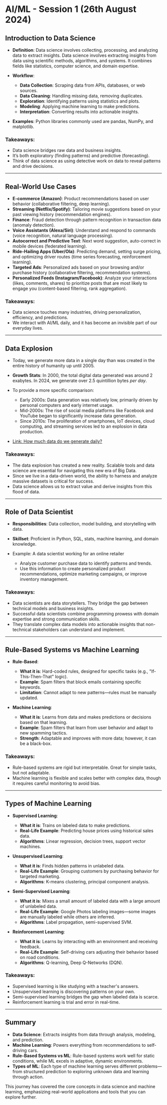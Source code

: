 # AI/ML - Session 1 (26th August 2024)

## Introduction to Data Science

- **Definition**: Data science involves collecting, processing, and analyzing data to extract insights. Data science involves extracting insights from data using scientific methods, algorithms, and systems. It combines fields like statistics, computer science, and domain expertise.
- **Workflow**:
  - **Data Collection**: Scraping data from APIs, databases, or web sources.
  - **Data Cleaning**: Handling missing data, removing duplicates.
  - **Exploration**: Identifying patterns using statistics and plots.
  - **Modeling**: Applying machine learning to make predictions.
  - **Interpretation**: Converting results into actionable insights.

- **Examples**: Python libraries commonly used are pandas, NumPy, and matplotlib.

### Takeaways:
- Data science bridges raw data and business insights.
- It’s both exploratory (finding patterns) and predictive (forecasting).
- Think of data science as using detective work on data to reveal patterns and drive decisions.

---

## Real-World Use Cases

- **E-commerce (Amazon)**: Product recommendations based on user behavior (collaborative filtering, deep learning).
- **Streaming (Netflix/Spotify)**: Tailoring movie suggestions based on your past viewing history (recommendation engines).
- **Finance**: Fraud detection through pattern recognition in transaction data (anomaly detection).
- **Voice Assistants (Alexa/Siri)**: Understand and respond to commands (voice recognition, natural language processing).
- **Autocorrect and Predictive Text**: Next word suggestion, auto-correct in mobile devices (federated learning).
- **Ride-Hailing Apps (Uber/Ola)**: Predicting demand, setting surge pricing, and optimizing driver routes (time series forecasting, reinforcement learning).
- **Targeted Ads**: Personalized ads based on your browsing and/or purchase history (collaborative filtering, recommendation systems).
- **Personalized Feeds (Instagram/Facebook)**: Analyze your interactions (likes, comments, shares) to prioritize posts that are most likely to engage you (content-based filtering, rank aggregation).

### Takeaways:
- Data science touches many industries, driving personalization, efficiency, and predictions.
- We interact with AI/ML daily, and it has become an invisible part of our everyday lives.

---

## Data Explosion

- Today, we generate more data in a single day than was created in the entire history of humanity up until 2005.
- **Growth Stats**: In 2000, the total digital data generated was around 2 exabytes. In 2024, we generate over 2.5 quintillion bytes *per day*.

- To provide a more specific comparison:
  - Early 2000s: Data generation was relatively low, primarily driven by personal computers and early internet usage.
  - Mid-2000s: The rise of social media platforms like Facebook and YouTube began to significantly increase data generation.
  - Since 2010s: The proliferation of smartphones, IoT devices, cloud computing, and streaming services led to an explosion in data production.

- [Link: How much data do we generate daily?](https://www.domo.com/learn/data-never-sleeps-10)

### Takeaways:
- The data explosion has created a new reality. Scalable tools and data science are essential for navigating this new era of Big Data.
- Since we live in a data-driven world, the ability to harness and analyze massive datasets is critical for success.
- Data science allows us to extract value and derive insights from this flood of data.

---

## Role of Data Scientist

- **Responsibilities**: Data collection, model building, and storytelling with data.
- **Skillset**: Proficient in Python, SQL, stats, machine learning, and domain knowledge.

- Example: A data scientist working for an online retailer
  - Analyze customer purchase data to identify patterns and trends.
  - Use this information to create personalized product recommendations, optimize marketing campaigns, or improve inventory management.

### Takeaways:
- Data scientists are data storytellers. They bridge the gap between technical models and business insights.
- Successful data scientists combine programming prowess with domain expertise and strong communication skills.
- They translate complex data models into actionable insights that non-technical stakeholders can understand and implement.

---

## Rule-Based Systems vs Machine Learning

- **Rule-Based**:
  - **What it is**: Hard-coded rules, designed for specific tasks (e.g., "If-This-Then-That" logic).
  - **Example**: Spam filters that block emails containing specific keywords.
  - **Limitation**: Cannot adapt to new patterns—rules must be manually updated.

- **Machine Learning**:
  - **What it is**: Learns from data and makes predictions or decisions based on that learning.
  - **Example**: Spam filters that learn from user behavior and adapt to new spamming tactics.
  - **Strength**: Adaptable and improves with more data; however, it can be a black-box.

### Takeaways:
- Rule-based systems are rigid but interpretable. Great for simple tasks, but not adaptable.
- Machine learning is flexible and scales better with complex data, though it requires careful monitoring to avoid bias.

---

## Types of Machine Learning

- **Supervised Learning**: 
  - **What it is**: Trains on labeled data to make predictions.
  - **Real-Life Example**: Predicting house prices using historical sales data.
  - **Algorithms**: Linear regression, decision trees, support vector machines.

- **Unsupervised Learning**:
  - **What it is**: Finds hidden patterns in unlabeled data.
  - **Real-Life Example**: Grouping customers by purchasing behavior for targeted marketing.
  - **Algorithms**: K-means clustering, principal component analysis.
 
- **Semi-Supervised Learning**:
  - **What it is**: Mixes a small amount of labeled data with a large amount of unlabeled data.
  - **Real-Life Example**: Google Photos labeling images—some images are manually labeled while others are inferred.
  - **Algorithms**: Label propagation, semi-supervised SVM.

- **Reinforcement Learning**:
  - **What it is**: Learns by interacting with an environment and receiving feedback.
  - **Real-Life Example**: Self-driving cars adjusting their behavior based on road conditions.
  - **Algorithms**: Q-learning, Deep Q-Networks (DQN).


### Takeaways:
- Supervised learning is like studying with a teacher's answers.
- Unsupervised learning is discovering patterns on your own.
- Semi-supervised learning bridges the gap when labeled data is scarce.
- Reinforcement learning is trial and error in real-time.

---

## Summary

- **Data Science**: Extracts insights from data through analysis, modeling, and prediction.
- **Machine Learning**: Powers everything from recommendations to self-driving cars.
- **Rule-Based Systems vs ML**: Rule-based systems work well for static conditions, while ML excels in adaptive, dynamic environments.
- **Types of ML**: Each type of machine learning serves different problems—from structured prediction to exploring unknown data and learning through action.

This journey has covered the core concepts in data science and machine learning, emphasizing real-world applications and tools that you can explore further.
